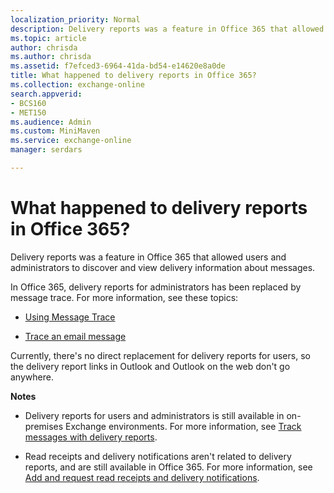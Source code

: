 ```yaml
---
localization_priority: Normal
description: Delivery reports was a feature in Office 365 that allowed users and administrators to discover and view delivery information about messages.
ms.topic: article
author: chrisda
ms.author: chrisda
ms.assetid: f7efced3-6964-41da-bd54-e14620e8a0de
title: What happened to delivery reports in Office 365?
ms.collection: exchange-online
search.appverid:
- BCS160
- MET150
ms.audience: Admin
ms.custom: MiniMaven
ms.service: exchange-online
manager: serdars

---
```


# What happened to delivery reports in Office 365?

Delivery reports was a feature in Office 365 that allowed users and administrators to discover and view delivery information about messages.

In Office 365, delivery reports for administrators has been replaced by message trace. For more information, see these topics:

- [Using Message Trace](https://support.office.com/article/bbf5a330-e83f-43d1-9d51-cfd17d576dd8.aspx)

- [Trace an email message](https://go.microsoft.com/fwlink/p/?linkid=282262)

Currently, there's no direct replacement for delivery reports for users, so the delivery report links in Outlook and Outlook on the web don't go anywhere.

 **Notes**

- Delivery reports for users and administrators is still available in on-premises Exchange environments. For more information, see [Track messages with delivery reports](https://go.microsoft.com/fwlink/p/?linkid=282265).

- Read receipts and delivery notifications aren't related to delivery reports, and are still available in Office 365. For more information, see [Add and request read receipts and delivery notifications](https://support.office.com/article/a34bf70a-4c2c-4461-b2a1-12e4a7a92141.aspx).



